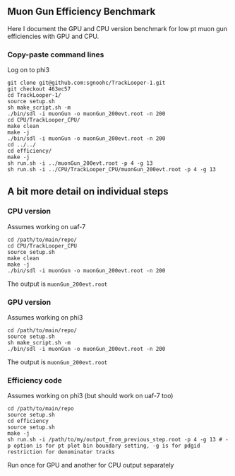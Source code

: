 ## Muon Gun Efficiency Benchmark

Here I document the GPU and CPU version benchmark for low pt muon gun efficiencies with GPU and CPU.

### Copy-paste command lines

Log on to phi3

    git clone git@github.com:sgnoohc/TrackLooper-1.git
    git checkout 463ec57
    cd TrackLooper-1/
    source setup.sh
    sh make_script.sh -m
    ./bin/sdl -i muonGun -o muonGun_200evt.root -n 200
    cd CPU/TrackLooper_CPU/
    make clean
    make -j
    ./bin/sdl -i muonGun -o muonGun_200evt.root -n 200
    cd ../../
    cd efficiency/
    make -j
    sh run.sh -i ../muonGun_200evt.root -p 4 -g 13
    sh run.sh -i ../CPU/TrackLooper_CPU/muonGun_200evt.root -p 4 -g 13

## A bit more detail on individual steps

### CPU version

Assumes working on uaf-7

    cd /path/to/main/repo/
    cd CPU/TrackLooper_CPU
    source setup.sh
    make clean
    make -j
    ./bin/sdl -i muonGun -o muonGun_200evt.root -n 200

The output is ```muonGun_200evt.root```

### GPU version

Assumes working on phi3

    cd /path/to/main/repo/
    source setup.sh
    sh make_script.sh -m
    ./bin/sdl -i muonGun -o muonGun_200evt.root -n 200

The output is ```muonGun_200evt.root```

### Efficiency code

Assumes working on phi3 (but should work on uaf-7 too)

    cd /path/to/main/repo
    source setup.sh
    cd efficiency
    source setup.sh
    make -j
    sh run.sh -i /path/to/my/output_from_previous_step.root -p 4 -g 13 # -p option is for pt plot bin boundary setting, -g is for pdgid restriction for denominator tracks

Run once for GPU and another for CPU output separately


